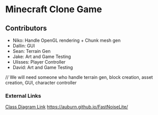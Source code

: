 # Minecraft Clone Game
## Contributors
- Niko: Handle OpenGL rendering + Chunk mesh gen
- Dallin: GUI
- Sean: Terrain Gen
- Jake: Art and Game Testing
- Ulisses: Player Controller
- David: Art and Game Testing

// We will need someone who handle terrain gen, block creation, asset creation, GUI, character controller



### External Links
[Class Diagram Link](https://docs.google.com/drawings/d/1Rja5TI8MIqJgnk-PyeSCaD919eVHrKPN3KJQktHV5DI/edit?usp=sharing)
https://auburn.github.io/FastNoiseLite/
